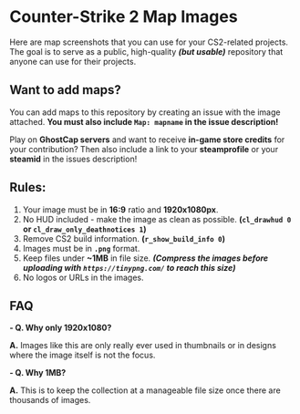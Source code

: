 # Counter-Strike 2 Map Images
Here are map screenshots that you can use for your CS2-related projects. The goal is to serve as a public, high-quality ***(but usable)*** repository that anyone can use for their projects.

## Want to add maps?
You can add maps to this repository by creating an issue with the image attached.
**You must also include `Map: mapname` in the issue description!**

Play on **GhostCap servers** and want to receive **in-game store credits** for your contribution?
Then also include a link to your **steamprofile** or your **steamid** in the issues description!

## Rules:
1. Your image must be in **16:9** ratio and **1920x1080px**.
2. No HUD included - make the image as clean as possible. **(`cl_drawhud 0` or `cl_draw_only_deathnotices 1`)**
3. Remove CS2 build information. **(`r_show_build_info 0`)**
4. Images must be in **`.png`** format.
5. Keep files under **~1MB** in file size. ***(Compress the images before uploading with `https://tinypng.com/` to reach this size)***
6. No logos or URLs in the images.

## FAQ
**- Q. Why only 1920x1080?**

**A.** Images like this are only really ever used in thumbnails or in designs where the image itself is not the focus.

**- Q. Why 1MB?**

**A.** This is to keep the collection at a manageable file size once there are thousands of images.
